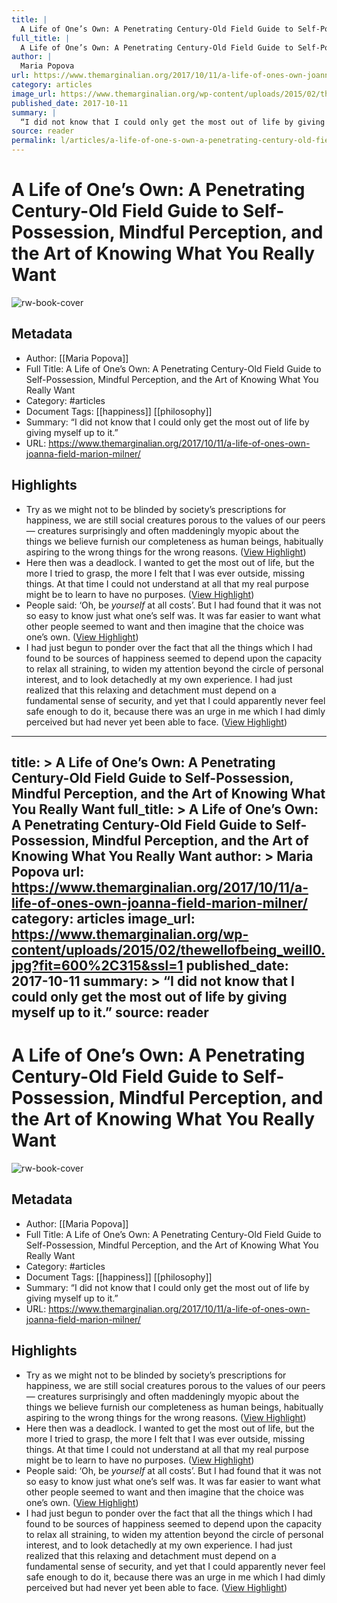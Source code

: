 ```yaml
---
title: |
  A Life of One’s Own: A Penetrating Century-Old Field Guide to Self-Possession, Mindful Perception, and the Art of Knowing What You Really Want
full_title: |
  A Life of One’s Own: A Penetrating Century-Old Field Guide to Self-Possession, Mindful Perception, and the Art of Knowing What You Really Want
author: |
  Maria Popova
url: https://www.themarginalian.org/2017/10/11/a-life-of-ones-own-joanna-field-marion-milner/
category: articles
image_url: https://www.themarginalian.org/wp-content/uploads/2015/02/thewellofbeing_weill0.jpg?fit=600%2C315&ssl=1
published_date: 2017-10-11
summary: |
  “I did not know that I could only get the most out of life by giving myself up to it.”
source: reader
permalink: l/articles/a-life-of-one-s-own-a-penetrating-century-old-field-guide-to-self-possession-mindful-perception
---
```

# A Life of One’s Own: A Penetrating Century-Old Field Guide to Self-Possession, Mindful Perception, and the Art of Knowing What You Really Want

![rw-book-cover](https://www.themarginalian.org/wp-content/uploads/2015/02/thewellofbeing_weill0.jpg?fit=600%2C315&ssl=1)

## Metadata
- Author: [[Maria Popova]]
- Full Title: A Life of One’s Own: A Penetrating Century-Old Field Guide to Self-Possession, Mindful Perception, and the Art of Knowing What You Really Want
- Category: #articles
- Document Tags: [[happiness]] [[philosophy]] 
- Summary: “I did not know that I could only get the most out of life by giving myself up to it.”
- URL: https://www.themarginalian.org/2017/10/11/a-life-of-ones-own-joanna-field-marion-milner/

## Highlights
- Try as we might not to be blinded by society’s prescriptions for happiness, we are still social creatures porous to the values of our peers — creatures surprisingly and often maddeningly myopic about the things we believe furnish our completeness as human beings, habitually aspiring to the wrong things for the wrong reasons. ([View Highlight](https://read.readwise.io/read/01jfzxnjmhnpny78zpnjx0qga1))
- Here then was a deadlock. I wanted to get the most out of life, but the more I tried to grasp, the more I felt that I was ever outside, missing things. At that time I could not understand at all that my real purpose might be to learn to have no purposes. ([View Highlight](https://read.readwise.io/read/01jfzxz9z2fyvssgad6xsrzknz))
- People said: ‘Oh, be *yourself* at all costs’. But I had found that it was not so easy to know just what one’s self was. It was far easier to want what other people seemed to want and then imagine that the choice was one’s own. ([View Highlight](https://read.readwise.io/read/01jfzy0h110d8saakmsjn8tfvk))
- I had just begun to ponder over the fact that all the things which I had found to be sources of happiness seemed to depend upon the capacity to relax all straining, to widen my attention beyond the circle of personal interest, and to look detachedly at my own experience. I had just realized that this relaxing and detachment must depend on a fundamental sense of security, and yet that I could apparently never feel safe enough to do it, because there was an urge in me which I had dimly perceived but had never yet been able to face. ([View Highlight](https://read.readwise.io/read/01jfzy4dqkgr59jadmjyzh5h0k))


---
title: >
  A Life of One’s Own: A Penetrating Century-Old Field Guide to Self-Possession, Mindful Perception, and the Art of Knowing What You Really Want
full_title: >
  A Life of One’s Own: A Penetrating Century-Old Field Guide to Self-Possession, Mindful Perception, and the Art of Knowing What You Really Want
author: >
  Maria Popova
url: https://www.themarginalian.org/2017/10/11/a-life-of-ones-own-joanna-field-marion-milner/
category: articles
image_url: https://www.themarginalian.org/wp-content/uploads/2015/02/thewellofbeing_weill0.jpg?fit=600%2C315&ssl=1
published_date: 2017-10-11
summary: >
  “I did not know that I could only get the most out of life by giving myself up to it.”
source: reader
---
# A Life of One’s Own: A Penetrating Century-Old Field Guide to Self-Possession, Mindful Perception, and the Art of Knowing What You Really Want

![rw-book-cover](https://www.themarginalian.org/wp-content/uploads/2015/02/thewellofbeing_weill0.jpg?fit=600%2C315&ssl=1)

## Metadata
- Author: [[Maria Popova]]
- Full Title: A Life of One’s Own: A Penetrating Century-Old Field Guide to Self-Possession, Mindful Perception, and the Art of Knowing What You Really Want
- Category: #articles
- Document Tags: [[happiness]] [[philosophy]] 
- Summary: “I did not know that I could only get the most out of life by giving myself up to it.”
- URL: https://www.themarginalian.org/2017/10/11/a-life-of-ones-own-joanna-field-marion-milner/

## Highlights
- Try as we might not to be blinded by society’s prescriptions for happiness, we are still social creatures porous to the values of our peers — creatures surprisingly and often maddeningly myopic about the things we believe furnish our completeness as human beings, habitually aspiring to the wrong things for the wrong reasons. ([View Highlight](https://read.readwise.io/read/01jfzxnjmhnpny78zpnjx0qga1))
- Here then was a deadlock. I wanted to get the most out of life, but the more I tried to grasp, the more I felt that I was ever outside, missing things. At that time I could not understand at all that my real purpose might be to learn to have no purposes. ([View Highlight](https://read.readwise.io/read/01jfzxz9z2fyvssgad6xsrzknz))
- People said: ‘Oh, be *yourself* at all costs’. But I had found that it was not so easy to know just what one’s self was. It was far easier to want what other people seemed to want and then imagine that the choice was one’s own. ([View Highlight](https://read.readwise.io/read/01jfzy0h110d8saakmsjn8tfvk))
- I had just begun to ponder over the fact that all the things which I had found to be sources of happiness seemed to depend upon the capacity to relax all straining, to widen my attention beyond the circle of personal interest, and to look detachedly at my own experience. I had just realized that this relaxing and detachment must depend on a fundamental sense of security, and yet that I could apparently never feel safe enough to do it, because there was an urge in me which I had dimly perceived but had never yet been able to face. ([View Highlight](https://read.readwise.io/read/01jfzy4dqkgr59jadmjyzh5h0k))



